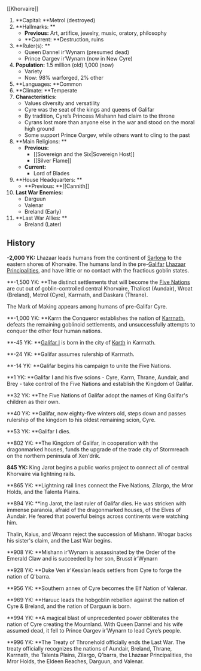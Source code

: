 [[Khorvaire]]
1. **Capital: **Metrol (destroyed)
2. **Hallmarks: **
    - **Previous:** Art, artifice, jewelry, music, oratory, philosophy
    - **Current: **Destruction, ruins
3. **Ruler(s): **
    - Queen Dannel ir’Wynarn (presumed dead)
    - Prince Oargev ir’Wynarn (now in New Cyre)
4. **Population:** 1.5 million (old) 1,000 (now)
    - Variety
    - Now: 98% warforged, 2% other
5. **Languages: **Common
6. **Climate: **Temperate
7. **Characteristics:**
    - Values diversity and versatility
    - Cyre was the seat of the kings and queens of Galifar
    - By tradition, Cyre’s Princess Mishann had claim to the throne
    - Cyrans lost more than anyone else in the war and stood on the moral high ground
    - Some support Prince Oargev, while others want to cling to the past
8. **Main Religions: **
    - **Previous:**
        - [[Sovereign and the Six|Sovereign Host]]
        - [[Silver Flame]]
    - **Current:**
        - Lord of Blades
9. **House Headquarters: **
    - **Previous: **[[Cannith]]
10. **Last War Enemies:**
    - Darguun
    - Valenar
    - Breland (Early)
11. **Last War Allies: **
    - Breland (Later)

## History


   **-2,000 YK:** Lhazaar leads humans from the continent of [Sarlona](https://eberron.fandom.com/wiki/Sarlona) to the eastern shores of Khorvaire. The humans land in the pre-[Galifar](https://eberron.fandom.com/wiki/Galifar) [Lhazaar Principalities](https://eberron.fandom.com/wiki/Lhazaar_Principalities), and have little or no contact with the fractious goblin states.


   **-1,500 YK: **The distinct settlements that will become the [Five Nations](https://eberron.fandom.com/wiki/Five_Nations) are cut out of goblin-controlled central Khorvaire, Thaliost (Aundair), Wroat (Breland), Metrol (Cyre), Karrnath, and Daskara (Thrane). 

The Mark of Making appears among humans of pre-Galifar Cyre.


   **-1,000 YK: **Karrn the Conqueror establishes the nation of [Karrnath](https://eberron.fandom.com/wiki/Karrnath), defeats the remaining goblinoid settlements, and unsuccessfully attempts to conquer the other four human nations.


   **-45 YK: **[Galifar I](https://eberron.fandom.com/wiki/Galifar_I) is born in the city of [Korth](https://eberron.fandom.com/wiki/Korth) in Karrnath.


   **-24 YK: **Galifar assumes rulership of Karrnath.


   **-14 YK: **Galifar begins his campaign to unite the Five Nations.


   **1 YK: **Galifar I and his five scions - Cyre, Karrn, Thrane, Aundair, and Brey - take control of the Five Nations and establish the Kingdom of Galifar.


   **32 YK: **The Five Nations of Galifar adopt the names of King Galifar's children as their own.


   **40 YK: **Galifar, now eighty-five winters old, steps down and passes rulership of the kingdom to his oldest remaining scion, Cyre.


   **53 YK: **Galifar I dies.


   **802 YK: **The Kingdom of Galifar, in cooperation with the dragonmarked houses, funds the upgrade of the trade city of Stormreach on the northern peninsula of Xen'drik.


   **845 YK:** King Jarot begins a public works project to connect all of central Khorvaire via lightning rails.


   **865 YK: **Lightning rail lines connect the Five Nations, Zilargo, the Mror Holds, and the Talenta Plains.


   **894 YK: **ing Jarot, the last ruler of Galifar dies. He was stricken with immense paranoia, afraid of the dragonmarked houses, of the Elves of Aundair. He feared that powerful beings across continents were watching him.


   Thalin, Kaius, and Wroann reject the succession of Mishann. Wrogar backs his sister's claim, and the Last War begins.


   **908 YK: **Mishann ir’Wynarn is assassinated by the Order of the Emerald Claw and is succeeded by her son, Brusst ir’Wynarn


   **928 YK: **Duke Ven ir'Kesslan leads settlers from Cyre to forge the nation of Q'barra.


   **956 YK: **Southern annex of Cyre becomes the Elf Nation of Valenar.


   **969 YK: **Haruuc leads the hobgoblin rebellion against the nation of Cyre & Breland, and the nation of Darguun is born.


   **994 YK: **A magical blast of unprecedented power obliterates the nation of Cyre creating the Mournland. With Queen Dannel and his wife assumed dead, it fell to Prince Oargev ir’Wynarn to lead Cyre’s people.


   **996 YK: **The Treaty of Thronehold officially ends the Last War. The treaty officially recognizes the nations of Aundair, Breland, Thrane, Karrnath, the Talenta Plains, Zilargo, Q'barra, the Lhazaar Principalities, the Mror Holds, the Eldeen Reaches, Darguun, and Valenar.
